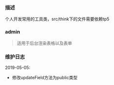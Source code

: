 ### 描述

  个人开发常用的工具类，src/think下的文件需要依赖tp5
  
### admin

> 适用于后台渲染表格以及表单  

### 维护日志

 2019-05-05:
 * 修改updateField方法为public类型